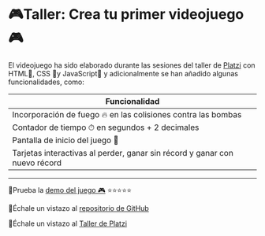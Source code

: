# 🎮Taller: Crea  tu primer videojuego 🎮
El videojuego ha sido elaborado durante las sesiones del taller de [Platzi](https://platzi.com) con  HTML🧡, CSS 💙y JavaScript💛 y adicionalmente se han añadido algunas funcionalidades, como:

|Funcionalidad    |
|----------------|
|Incorporación de fuego 🔥 en las colisiones contra las bombas |
|Contador de tiempo ⏱ en segundos + 2 decimales|
|Pantalla de inicio del juego 🤠|
|Tarjetas interactivas al perder, ganar sin récord y ganar con nuevo récord|


_________


📌Prueba la [demo del juego 🎮](https://oneshot0.github.io/javascript-videogame/) ⭐⭐⭐⭐⭐

📌Échale un vistazo al [repositorio de GitHub](https://github.com/oneshot0/javascript-videogame)  

📌Échale un vistazo al [Taller de Platzi](https://platzi.com/cursos/javascript-practico-videojuegos/)  

